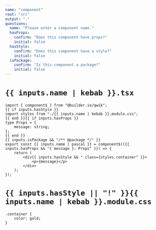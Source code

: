 ```yaml
---
name: "component"
root: "src"
output: "."
questions:
  name: "Please enter a component name."
  hasProps:
    confirm: "Does this component have props?"
    initial: false
  hasStyle:
    confirm: "Does this component have a style?"
    initial: false
  isPackage:
    confirm: "Is this component a package?"
    initial: false
---
```


# `{{ inputs.name | kebab }}.tsx`

```
import { component$ } from "@builder.io/qwik";
{{ if inputs.hasStyle }}
import styles from "./{{ inputs.name | kebab }}.module.css";
{{ end }}{{ if inputs.hasProps }}
type Props = {
	message: string;
};
{{ end }}
{{ inputs.isPackage && "/** @package */" }}
export const {{ inputs.name | pascal }} = component$(({{ inputs.hasProps && "{ message }: Props" }}) => {
	return (
		<div{{ inputs.hasStyle && " class={styles.container" }}>
			<p>{message}</p>
		</div>
	);
});

```

# `{{ inputs.hasStyle || "!" }}{{ inputs.name | kebab }}.module.css`

```
.container {
	color: gold;
}
```
